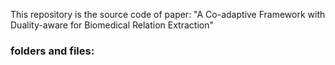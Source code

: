 This repository is the source code of paper: "A Co-adaptive Framework with Duality-aware for Biomedical Relation Extraction"

### folders and files:
